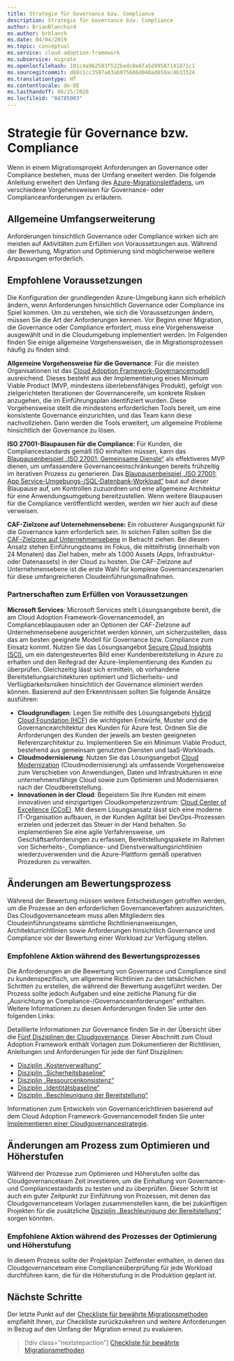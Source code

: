 ```yaml
---
title: Strategie für Governance bzw. Compliance
description: Strategie für Governance bzw. Compliance
author: BrianBlanchard
ms.author: brblanch
ms.date: 04/04/2019
ms.topic: conceptual
ms.service: cloud-adoption-framework
ms.subservice: migrate
ms.openlocfilehash: 101c4a962583f522bedc8e6fa5d99587141871c1
ms.sourcegitcommit: d88c1cc3597a83ab075606d040ad659ac4b33324
ms.translationtype: HT
ms.contentlocale: de-DE
ms.lasthandoff: 06/15/2020
ms.locfileid: "84785003"
---
```

# <a name="governance-or-compliance-strategy"></a>Strategie für Governance bzw. Compliance

Wenn in einem Migrationsprojekt Anforderungen an Governance oder Compliance bestehen, muss der Umfang erweitert werden. Die folgende Anleitung erweitert den Umfang des [Azure-Migrationsleitfadens](../azure-migration-guide/index.md), um verschiedene Vorgehensweisen für Governance- oder Complianceanforderungen zu erläutern.

## <a name="general-scope-expansion"></a>Allgemeine Umfangserweiterung

Anforderungen hinsichtlich Governance oder Compliance wirken sich am meisten auf Aktivitäten zum Erfüllen von Voraussetzungen aus. Während der Bewertung, Migration und Optimierung sind möglicherweise weitere Anpassungen erforderlich.

## <a name="suggested-prerequisites"></a>Empfohlene Voraussetzungen

Die Konfiguration der grundlegenden Azure-Umgebung kann sich erheblich ändern, wenn Anforderungen hinsichtlich Governance oder Compliance ins Spiel kommen. Um zu verstehen, wie sich die Voraussetzungen ändern, müssen Sie die Art der Anforderungen kennen. Vor Beginn einer Migration, die Governance oder Compliance erfordert, muss eine Vorgehensweise ausgewählt und in die Cloudumgebung implementiert werden. Im Folgenden finden Sie einige allgemeine Vorgehensweisen, die in Migrationsprozessen häufig zu finden sind:

**Allgemeine Vorgehensweise für die Governance**: Für die meisten Organisationen ist das [Cloud Adoption Framework-Governancemodell](../../govern/guides/index.md) ausreichend. Dieses besteht aus der Implementierung eines Minimum Viable Product (MVP, mindestens überlebensfähiges Produkt), gefolgt von zielgerichteten Iterationen der Governancereife, um konkrete Risiken anzugehen, die im Einführungsplan identifiziert wurden. Diese Vorgehensweise stellt die mindestens erforderlichen Tools bereit, um eine konsistente Governance einzurichten, und das Team kann diese nachvollziehen. Dann werden die Tools erweitert, um allgemeine Probleme hinsichtlich der Governance zu lösen.

**ISO 27001-Blaupausen für die Compliance**: Für Kunden, die Compliancestandards gemäß ISO einhalten müssen, kann das [Blaupausenbeispiel „ISO 27001: Gemeinsame Dienste“](https://docs.microsoft.com/azure/governance/blueprints/samples/iso27001-shared) als effektiveres MVP dienen, um umfassendere Governanceeinschränkungen bereits frühzeitig im iterativen Prozess zu generieren. Das [Blaupausenbeispiel „ISO 27001: App Service-Umgebungs-/SQL-Datenbank-Workload“](https://docs.microsoft.com/azure/governance/blueprints/samples/iso27001-ase-sql-workload) baut auf dieser Blaupause auf, um Kontrollen zuzuordnen und eine allgemeine Architektur für eine Anwendungsumgebung bereitzustellen. Wenn weitere Blaupausen für die Compliance veröffentlicht werden, werden wir hier auch auf diese verweisen.

**CAF-Zielzone auf Unternehmensebene:** Ein robusterer Ausgangspunkt für die Governance kann erforderlich sein. In solchen Fällen sollten Sie die [CAF-Zielzone auf Unternehmensebene](../../ready/enterprise-scale/index.md) in Betracht ziehen. Bei diesem Ansatz stehen Einführungsteams im Fokus, die mittelfristig (innerhalb von 24 Monaten) das Ziel haben, mehr als 1.000 Assets (Apps, Infrastruktur- oder Datenassets) in der Cloud zu hosten. Die CAF-Zielzone auf Unternehmensebene ist die erste Wahl für komplexe Governanceszenarien für diese umfangreicheren Cloudeinführungsmaßnahmen.

### <a name="partnership-option-to-complete-prerequisites"></a>Partnerschaften zum Erfüllen von Voraussetzungen

**Microsoft Services**: Microsoft Services stellt Lösungsangebote bereit, die am Cloud Adoption Framework-Governancemodell, an Complianceblaupausen oder an Optionen der CAF-Zielzone auf Unternehmensebene ausgerichtet werden können, um sicherzustellen, dass das am besten geeignete Modell für Governance bzw. Compliance zum Einsatz kommt. Nutzen Sie das Lösungsangebot [Secure Cloud Insights (SCI)](https://download.microsoft.com/download/C/7/C/C7CEA89D-7BDB-4E08-B998-737C13107361/Secure_Cloud_Insights_Datasheet_EN_US.pdf), um ein datengesteuertes Bild einer Kundenbereitstellung in Azure zu erhalten und den Reifegrad der Azure-Implementierung des Kunden zu überprüfen. Gleichzeitig lässt sich ermitteln, ob vorhandene Bereitstellungsarchitekturen optimiert und Sicherheits- und Verfügbarkeitsrisiken hinsichtlich der Governance eliminiert werden können. Basierend auf den Erkenntnissen sollten Sie folgende Ansätze ausführen:

- **Cloudgrundlagen**: Legen Sie mithilfe des Lösungsangebots [Hybrid Cloud Foundation (HCF)](https://download.microsoft.com/download/D/8/7/D872DFD0-1C46-4145-95E4-B5EAB2958B96/Hybrid_Cloud_Foundation_Datasheet_EN_US.pdf) die wichtigsten Entwürfe, Muster und die Governancearchitektur des Kunden für Azure fest. Ordnen Sie die Anforderungen des Kunden der jeweils am besten geeigneten Referenzarchitektur zu. Implementieren Sie ein Minimum Viable Product, bestehend aus gemeinsam genutzten Diensten und IaaS-Workloads.
- **Cloudmodernisierung**: Nutzen Sie das Lösungsangebot [Cloud Modernization](https://download.microsoft.com/download/3/7/3/373F90E3-8568-44F3-B096-CD9C1CD28AB7/Cloud_Modernization_Datasheet_EN_US.pdf) (Cloudmodernisierung) als umfassende Vorgehensweise zum Verschieben von Anwendungen, Daten und Infrastrukturen in eine unternehmensfähige Cloud sowie zum Optimieren und Modernisieren nach der Cloudbereitstellung.
- **Innovationen in der Cloud**: Begeistern Sie Ihre Kunden mit einem innovativen und einzigartigen Cloudkompetenzzentrum: [Cloud Center of Excellence (CCoE)](https://download.microsoft.com/download/F/8/B/F8BBE4BD-E5F8-4DFB-82F7-C0A4E17051BB/Cloud_Center_of_Excellence_Datasheet_EN_US.pdf). Mit diesem Lösungsansatz lässt sich eine moderne IT-Organisation aufbauen, in der Kunden Agilität bei DevOps-Prozessen erzielen und jederzeit das Steuer in der Hand behalten. So implementieren Sie eine agile Verfahrensweise, um Geschäftsanforderungen zu erfassen, Bereitstellungspakete im Rahmen von Sicherheits-, Compliance- und Dienstverwaltungsrichtlinien wiederzuverwenden und die Azure-Plattform gemäß operativen Prozeduren zu verwalten.

## <a name="assess-process-changes"></a>Änderungen am Bewertungsprozess

Während der Bewertung müssen weitere Entscheidungen getroffen werden, um die Prozesse an den erforderlichen Governanceverfahren auszurichten. Das Cloudgovernanceteam muss allen Mitgliedern des Cloudeinführungsteams sämtliche Richtlinienanweisungen, Architekturrichtlinien sowie Anforderungen hinsichtlich Governance und Compliance vor der Bewertung einer Workload zur Verfügung stellen.

### <a name="suggested-action-during-the-assess-process"></a>Empfohlene Aktion während des Bewertungsprozesses

Die Anforderungen an die Bewertung von Governance und Compliance sind zu kundenspezifisch, um allgemeine Richtlinien zu den tatsächlichen Schritten zu erstellen, die während der Bewertung ausgeführt werden. Der Prozess sollte jedoch Aufgaben und eine zeitliche Planung für die „Ausrichtung an Compliance-/Governanceanforderungen“ enthalten. Weitere Informationen zu diesen Anforderungen finden Sie unter den folgenden Links:

Detaillierte Informationen zur Governance finden Sie in der Übersicht über die [Fünf Disziplinen der Cloudgovernance](../../govern/governance-disciplines.md). Dieser Abschnitt zum Cloud Adoption Framework enthält Vorlagen zum Dokumentieren der Richtlinien, Anleitungen und Anforderungen für jede der fünf Disziplinen:

- [Disziplin „Kostenverwaltung“](../../govern/cost-management/template.md)
- [Disziplin „Sicherheitsbaseline“](../../govern/security-baseline/template.md)
- [Disziplin „Ressourcenkonsistenz“](../../govern/resource-consistency/template.md)
- [Disziplin „Identitätsbaseline“](../../govern/identity-baseline/template.md)
- [Disziplin „Beschleunigung der Bereitstellung“](../../govern/deployment-acceleration/template.md)

Informationen zum Entwickeln von Governancerichtlinien basierend auf dem Cloud Adoption Framework-Governancemodell finden Sie unter [Implementieren einer Cloudgovernancestrategie](../../govern/corporate-policy.md).

## <a name="optimize-and-promote-process-changes"></a>Änderungen am Prozess zum Optimieren und Höherstufen

Während der Prozesse zum Optimieren und Höherstufen sollte das Cloudgovernanceteam Zeit investieren, um die Einhaltung von Governance- und Compliancestandards zu testen und zu überprüfen. Dieser Schritt ist auch ein guter Zeitpunkt zur Einführung von Prozessen, mit denen das Cloudgovernanceteam Vorlagen zusammenstellen kann, die bei zukünftigen Projekten für die zusätzliche [Disziplin „Beschleunigung der Bereitstellung“](../../govern/deployment-acceleration/index.md) sorgen könnten.

### <a name="suggested-action-during-the-optimize-and-promote-process"></a>Empfohlene Aktion während des Prozesses der Optimierung und Höherstufung

In diesem Prozess sollte der Projektplan Zeitfenster enthalten, in denen das Cloudgovernanceteam eine Complianceüberprüfung für jede Workload durchführen kann, die für die Höherstufung in die Produktion geplant ist.

## <a name="next-steps"></a>Nächste Schritte

Der letzte Punkt auf der [Checkliste für bewährte Migrationsmethoden](./index.md) empfiehlt Ihnen, zur Checkliste zurückzukehren und weitere Anforderungen in Bezug auf den Umfang der Migration erneut zu evaluieren.

> [!div class="nextstepaction"]
> [Checkliste für bewährte Migrationsmethoden](./index.md)
